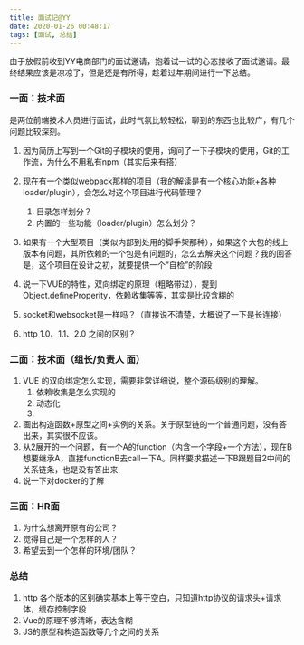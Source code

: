 ```yaml
---
title: 面试记@YY
date: 2020-01-26 00:48:17
tags: [面试, 总结]
---
```


由于放假前收到YY电商部门的面试邀请，抱着试一试的心态接收了面试邀请。最终结果应该是凉凉了，但是还是有所得，趁着过年期间进行一下总结。

### 一面：技术面
是两位前端技术人员进行面试，此时气氛比较轻松，聊到的东西也比较广，有几个问题比较深刻。

1. 因为简历上写到一个Git的子模块的使用，询问了一下子模块的使用，Git的工作流，为什么不用私有npm（其实后来有搭）
2. 现在有一个类似webpack那样的项目（我的解读是有一个核心功能+各种loader/plugin），会怎么对这个项目进行代码管理？
   1. 目录怎样划分？
   2. 内置的一些功能（loader/plugin）怎么划分？

3. 如果有一个大型项目（类似内部到处用的脚手架那种），如果这个大包的线上版本有问题，其所依赖的一个包是有问题的，怎么去解决这个问题？我的回答是，这个项目在设计之初，就要提供一个“自检”的阶段
4. 说一下VUE的特性，双向绑定的原理（粗略带过），提到Object.defineProperity，依赖收集等等，其实是比较含糊的
5. socket和websocket是一样吗？（直接说不清楚，大概说了一下是长连接）
6. http 1.0、1.1、2.0 之间的区别？

### 二面：技术面（组长/负责人 面）
1. VUE 的双向绑定怎么实现，需要非常详细说，整个源码级别的理解。
   1. 依赖收集是怎么实现的
   2. 动态化
   3.
2. 画出构造函数+原型之间+实例的关系。关于原型链的一个普通问题，没有答出来，其实很不应该。
3. 从2展开的一个问题，有一个A的function（内含一个字段+一个方法），现在B想要继承A，直接functionB去call一下A。同样要求描述一下B跟题目2中间的关系链条，也是没有答出来
4. 说一下对docker的了解


### 三面：HR面
1. 为什么想离开原有的公司？
2. 觉得自己是一个怎样的人？
3. 希望去到一个怎样的环境/团队？


### 总结
1. http 各个版本的区别确实基本上等于空白，只知道http协议的请求头+请求体，缓存控制字段
2. Vue的原理不够清晰，表达含糊
3. JS的原型和构造函数等几个之间的关系
